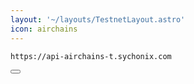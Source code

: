 ```yaml
---
layout: '~/layouts/TestnetLayout.astro'
icon: airchains
---
```


<div class="code-block-wrapper">
  <pre><code>https://api-airchains-t.sychonix.com</code></pre>
  <button class="copy-btn"><i class="fas fa-copy"></i></button>
</div>
